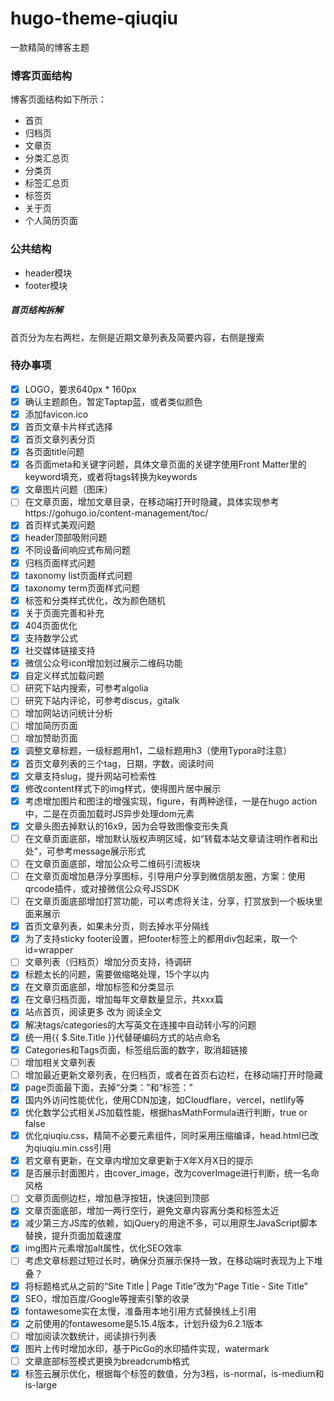 # hugo-theme-qiuqiu

一款精简的博客主题

### 博客页面结构

博客页面结构如下所示：
- 首页
- 归档页
- 文章页
- 分类汇总页
- 分类页
- 标签汇总页
- 标签页
- 关于页
- 个人简历页面

### 公共结构

- header模块
- footer模块

##### 首页结构拆解

首页分为左右两栏，左侧是近期文章列表及简要内容，右侧是搜索

### 待办事项
- [x] LOGO，要求640px * 160px
- [x] 确认主题颜色，暂定Taptap蓝，或者类似颜色
- [x] 添加favicon.ico
- [x] 首页文章卡片样式选择
- [x] 首页文章列表分页
- [x] 各页面title问题
- [x] 各页面meta和关键字问题，具体文章页面的关键字使用Front Matter里的keyword填充，或者将tags转换为keywords
- [x] 文章图片问题（图床）
- [ ] 在文章页面，增加文章目录，在移动端打开时隐藏，具体实现参考https://gohugo.io/content-management/toc/
- [x] 首页样式美观问题
- [x] header顶部吸附问题
- [x] 不同设备间响应式布局问题
- [x] 归档页面样式问题
- [x] taxonomy list页面样式问题
- [x] taxonomy term页面样式问题
- [x] 标签和分类样式优化，改为颜色随机
- [x] 关于页面完善和补充
- [x] 404页面优化
- [x] 支持数学公式
- [x] 社交媒体链接支持
- [x] 微信公众号icon增加划过展示二维码功能
- [x] 自定义样式加载问题
- [ ] 研究下站内搜索，可参考algolia
- [ ] 研究下站内评论，可参考discus，gitalk
- [ ] 增加网站访问统计分析
- [ ] 增加简历页面
- [ ] 增加赞助页面
- [x] 调整文章标题，一级标题用h1，二级标题用h3（使用Typora时注意）
- [x] 首页文章列表的三个tag，日期，字数，阅读时间
- [x] 文章支持slug，提升网站可检索性
- [x] 修改content样式下的img样式，使得图片居中展示
- [x] 考虑增加图片和图注的增强实现，figure，有两种途径，一是在hugo action中，二是在页面加载时JS异步处理dom元素
- [x] 文章头图去掉默认的16x9，因为会导致图像变形失真
- [ ] 在文章页面底部，增加默认版权声明区域，如“转载本站文章请注明作者和出处”，可参考message展示形式
- [ ] 在文章页面底部，增加公众号二维码引流板块
- [ ] 在文章页面增加悬浮分享图标，引导用户分享到微信朋友圈，方案：使用qrcode插件，或对接微信公众号JSSDK
- [ ] 在文章页面底部增加打赏功能，可以考虑将关注，分享，打赏放到一个板块里面来展示
- [x] 首页文章列表，如果未分页，则去掉水平分隔线
- [x] 为了支持sticky footer设置，把footer标签上的都用div包起来，取一个id=wrapper
- [ ] 文章列表（归档页）增加分页支持，待调研
- [x] 标题太长的问题，需要做缩略处理，15个字以内
- [x] 在文章页面底部，增加标签和分类显示
- [x] 在文章归档页面，增加每年文章数量显示，共xxx篇
- [x] 站点首页，阅读更多 改为 阅读全文
- [x] 解决tags/categories的大写英文在连接中自动转小写的问题
- [x] 统一用{{ $.Site.Title }}代替硬编码方式的站点命名
- [x] Categories和Tags页面，标签组后面的数字，取消超链接
- [ ] 增加相关文章列表
- [ ] 增加最近更新文章列表，在归档页，或者在首页右边栏，在移动端打开时隐藏
- [x] page页面最下面，去掉“分类：”和“标签：”
- [x] 国内外访问性能优化，使用CDN加速，如Cloudflare，vercel，netlify等
- [x] 优化数学公式相关JS加载性能，根据hasMathFormula进行判断，true or false
- [x] 优化qiuqiu.css，精简不必要元素组件，同时采用压缩编译，head.html已改为qiuqiu.min.css引用
- [x] 若文章有更新，在文章内增加文章更新于X年X月X日的提示
- [x] 是否展示封面图片，由cover_image，改为coverImage进行判断，统一名命风格
- [ ] 文章页面侧边栏，增加悬浮按钮，快速回到顶部
- [x] 文章页面底部，增加一两行空行，避免文章内容离分类和标签太近
- [x] 减少第三方JS库的依赖，如jQuery的用途不多，可以用原生JavaScript脚本替换，提升页面加载速度
- [x] img图片元素增加alt属性，优化SEO效率
- [ ] 考虑文章标题过短过长时，确保分页展示保持一致，在移动端时表现为上下堆叠？
- [x] 将标题格式从之前的“Site Title | Page Title”改为“Page Title - Site Title”
- [x] SEO，增加百度/Google等搜索引擎的收录
- [x] fontawesome实在太慢，准备用本地引用方式替换线上引用
- [x] 之前使用的fontawesome是5.15.4版本，计划升级为6.2.1版本
- [ ] 增加阅读次数统计，阅读排行列表
- [x] 图片上传时增加水印，基于PicGo的水印插件实现，watermark
- [ ] 文章底部标签模式更换为breadcrumb格式
- [x] 标签云展示优化，根据每个标签的数值，分为3档，is-normal，is-medium和is-large